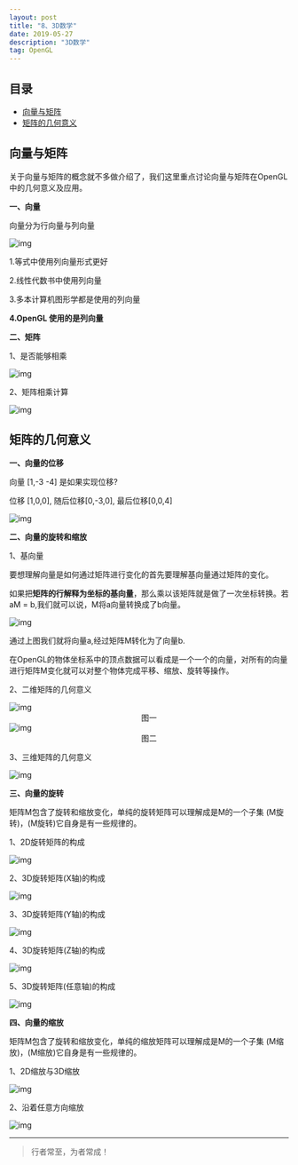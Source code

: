 ```yaml
---
layout: post
title: "8、3D数学"
date: 2019-05-27
description: "3D数学"
tag: OpenGL
---
```

 




## 目录
- [向量与矩阵](#content1) 
- [矩阵的几何意义](#content2) 




<!-- ************************************************ -->
## <a id="content1"></a>向量与矩阵

关于向量与矩阵的概念就不多做介绍了，我们这里重点讨论向量与矩阵在OpenGL中的几何意义及应用。

**一、向量**

向量分为行向量与列向量

<img src="/images/OpenGL/matrix0.png" alt="img">

1.等式中使用列向量形式更好 

2.线性代数书中使用列向量 

3.多本计算机图形学都是使用的列向量 

**4.OpenGL 使⽤的是列向量**


**二、矩阵**

1、是否能够相乘

<img src="/images/OpenGL/matrix1.png" alt="img">

2、矩阵相乘计算

<img src="/images/OpenGL/matrix2.png" alt="img">


<!-- ************************************************ -->
## <a id="content2"></a>矩阵的几何意义

**一、向量的位移**

向量 [1,-3 -4] 是如果实现位移?

位移 [1,0,0], 随后位移[0,-3,0], 最后位移[0,0,4]

<img src="/images/OpenGL/matrix3.png" alt="img">


**二、向量的旋转和缩放**

1、基向量

要想理解向量是如何通过矩阵进行变化的首先要理解基向量通过矩阵的变化。

如果把**矩阵的行解释为坐标的基向量**，那么乘以该矩阵就是做了⼀次坐标转换。若aM = b,我们就可以说，M将a向量转换成了b向量。

<img src="/images/OpenGL/matrix4.png" alt="img">

通过上图我们就将向量a,经过矩阵M转化为了向量b.

在OpenGL的物体坐标系中的顶点数据可以看成是一个一个的向量，对所有的向量进行矩阵M变化就可以对整个物体完成平移、缩放、旋转等操作。

2、二维矩阵的几何意义

<img src="/images/OpenGL/matrix5.png" alt="img">

<center>图一</center>

<img src="/images/OpenGL/matrix6.png" alt="img">

<center>图二</center>


3、三维矩阵的几何意义

<img src="/images/OpenGL/matrix7.png" alt="img">


**三、向量的旋转**

矩阵M包含了旋转和缩放变化，单纯的旋转矩阵可以理解成是M的一个子集 (M旋转)，(M旋转)它自身是有一些规律的。

1、2D旋转矩阵的构成

<img src="/images/OpenGL/matrix8.png" alt="img">

2、3D旋转矩阵(X轴)的构成

<img src="/images/OpenGL/matrix9.png" alt="img">

3、3D旋转矩阵(Y轴)的构成

<img src="/images/OpenGL/matrix10.png" alt="img">

4、3D旋转矩阵(Z轴)的构成

<img src="/images/OpenGL/matrix11.png" alt="img">

5、3D旋转矩阵(任意轴)的构成

<img src="/images/OpenGL/matrix12.png" alt="img">


**四、向量的缩放**

矩阵M包含了旋转和缩放变化，单纯的缩放矩阵可以理解成是M的一个子集 (M缩放)，(M缩放)它自身是有一些规律的。

1、2D缩放与3D缩放

<img src="/images/OpenGL/matrix13.png" alt="img">

2、沿着任意方向缩放

<img src="/images/OpenGL/matrix14.png" alt="img">



----------
>  行者常至，为者常成！


